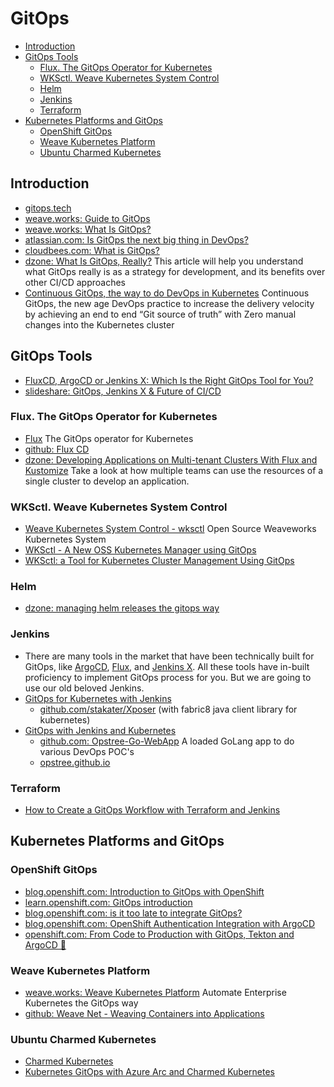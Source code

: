 # GitOps
- [Introduction](#introduction)
- [GitOps Tools](#gitops-tools)
    - [Flux. The GitOps Operator for Kubernetes](#flux-the-gitops-operator-for-kubernetes)
    - [WKSctl. Weave Kubernetes System Control](#wksctl-weave-kubernetes-system-control)
    - [Helm](#helm)
    - [Jenkins](#jenkins)
    - [Terraform](#terraform)
- [Kubernetes Platforms and GitOps](#kubernetes-platforms-and-gitops)
    - [OpenShift GitOps](#openshift-gitops)
    - [Weave Kubernetes Platform](#weave-kubernetes-platform)
    - [Ubuntu Charmed Kubernetes](#ubuntu-charmed-kubernetes)

## Introduction
- [gitops.tech](https://www.gitops.tech/)
- [weave.works: Guide to GitOps](https://www.weave.works/technologies/gitops/)
- [weave.works: What Is GitOps?](https://www.weave.works/blog/what-is-gitops-really)
- [atlassian.com: Is GitOps the next big thing in DevOps?](https://www.atlassian.com/git/tutorials/gitops)
- [cloudbees.com: What is GitOps?](https://www.cloudbees.com/gitops/what-is-gitops)
- [dzone: What Is GitOps, Really?](https://dzone.com/articles/what-is-gitops-really) This article will help you understand what GitOps really is as a strategy for development, and its benefits over other CI/CD approaches
- [Continuous GitOps, the way to do DevOps in Kubernetes](https://medium.com/@imarunrk/continuous-gitops-the-way-to-do-devops-in-kubernetes-896b0ea1d0fb) Continuous GitOps, the new age DevOps practice to increase the delivery velocity by achieving an end to end “Git source of truth” with Zero manual changes into the Kubernetes cluster  

## GitOps Tools
- [FluxCD, ArgoCD or Jenkins X: Which Is the Right GitOps Tool for You?](https://blog.container-solutions.com/fluxcd-argocd-or-jenkins-x-which-is-the-right-gitops-tool-for-you)
- [slideshare: GitOps, Jenkins X & Future of CI/CD](https://slideshare.net/rakutentech/gitops-jenkins-x-future-of-cicd)

### Flux. The GitOps Operator for Kubernetes
* [Flux](https://fluxcd.io/) The GitOps operator for Kubernetes
* [github: Flux CD](https://github.com/fluxcd/flux)
* [dzone: Developing Applications on Multi-tenant Clusters With Flux and Kustomize](https://dzone.com/articles/developing-applications-on-multitenant-clusters-wi) Take a look at how multiple teams can use the resources of a single cluster to develop an application.

### WKSctl. Weave Kubernetes System Control
* [Weave Kubernetes System Control - wksctl](https://github.com/weaveworks/wksctl) Open Source Weaveworks Kubernetes System
* [WKSctl - A New OSS Kubernetes Manager using GitOps](https://www.weave.works/blog/wksctl-a-new-oss-kubernetes-manager-using-gitops)
* [WKSctl: a Tool for Kubernetes Cluster Management Using GitOps](https://www.infoq.com/news/2020/02/wksctl-kubernetes-gitops/)

### Helm
* [dzone: managing helm releases the gitops way](https://dzone.com/articles/managing-helm-releases-the-gitops-way)

### Jenkins
- There are many tools in the market that have been technically built for GitOps, like [ArgoCD](https://argoproj.github.io/argo-cd/), [Flux](https://github.com/fluxcd/flux), and [Jenkins X](https://jenkins-x.io/). All these tools have in-built proficiency to implement GitOps process for you. But we are going to use our old beloved Jenkins.
- [GitOps for Kubernetes with Jenkins](https://medium.com/stakater/gitops-for-kubernetes-with-jenkins-7db6304216e0)
    - [github.com/stakater/Xposer](https://github.com/stakater/Xposer) (with fabric8 java client library for kubernetes)
- [GitOps with Jenkins and Kubernetes](https://medium.com/@abhishekbhardwaj510/gitops-with-jenkins-and-kubernetes-c20425244c73)
    - [github.com: Opstree-Go-WebApp](https://github.com/opstree/Opstree-Go-WebApp) A loaded GoLang app to do various DevOps POC's
    - [opstree.github.io](https://opstree.github.io/)

### Terraform
- [How to Create a GitOps Workflow with Terraform and Jenkins](https://www.hashicorp.com/resources/how-create-gitops-workflow-terraform-jenkins/)

## Kubernetes Platforms and GitOps
### OpenShift GitOps
* [blog.openshift.com: Introduction to GitOps with OpenShift](https://blog.openshift.comintroduction-to-gitops-with-openshift/)
* [learn.openshift.com: GitOps introduction](https://learn.openshift.com/introduction/gitops-introduction/)
* [blog.openshift.com: is it too late to integrate GitOps?](https://blog.openshift.comis-it-too-late-to-integrate-gitops/)
* [blog.openshift.com: OpenShift Authentication Integration with ArgoCD](https://blogopenshift.com/openshift-authentication-integration-with-argocd/)
* [openshift.com: From Code to Production with GitOps, Tekton and ArgoCD 🌟](https://www.openshift.com/blog/from-code-to-production-with-gitops)

### Weave Kubernetes Platform
* [weave.works: Weave Kubernetes Platform](https://www.weave.works/) Automate Enterprise Kubernetes the GitOps way
* [github: Weave Net - Weaving Containers into Applications](https://github.com/weaveworks/weave)

### Ubuntu Charmed Kubernetes
* [Charmed Kubernetes](https://ubuntu.com/kubernetes/features)
* [Kubernetes GitOps with Azure Arc and Charmed Kubernetes](https://ubuntu.com/blog/gitops-with-azure-arc-and-charmed-kubernetes)
